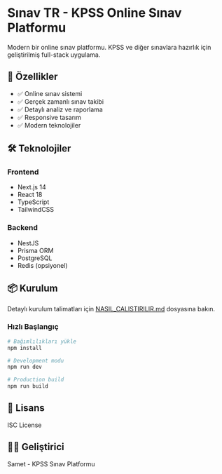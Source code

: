 # Sınav TR - KPSS Online Sınav Platformu

Modern bir online sınav platformu. KPSS ve diğer sınavlara hazırlık için geliştirilmiş full-stack uygulama.

## 🚀 Özellikler

- ✅ Online sınav sistemi
- ✅ Gerçek zamanlı sınav takibi
- ✅ Detaylı analiz ve raporlama
- ✅ Responsive tasarım
- ✅ Modern teknolojiler

## 🛠️ Teknolojiler

### Frontend
- Next.js 14
- React 18
- TypeScript
- TailwindCSS

### Backend
- NestJS
- Prisma ORM
- PostgreSQL
- Redis (opsiyonel)

## 📦 Kurulum

Detaylı kurulum talimatları için [NASIL_CALISTIRILIR.md](NASIL_CALISTIRILIR.md) dosyasına bakın.

### Hızlı Başlangıç

```bash
# Bağımlılıkları yükle
npm install

# Development modu
npm run dev

# Production build
npm run build
```

## 📄 Lisans

ISC License

## 👨‍💻 Geliştirici

Samet - KPSS Sınav Platformu
